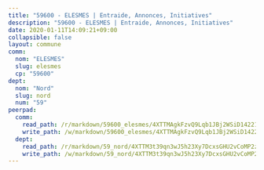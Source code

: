 ```yaml
---
title: "59600 - ELESMES | Entraide, Annonces, Initiatives"
description: "59600 - ELESMES | Entraide, Annonces, Initiatives"
date: 2020-01-11T14:09:21+09:00
collapsible: false
layout: commune
comm:
  nom: "ELESMES"
  slug: elesmes
  cp: "59600"
dept:
  nom: "Nord"
  slug: nord
  num: "59"
peerpad:
  comm:
    read_path: /r/markdown/59600_elesmes/4XTTMAgkFzvQ9Lqb1JBj2WSiD142213WXf6yxsFWcRjYAXycS
    write_path: /w/markdown/59600_elesmes/4XTTMAgkFzvQ9Lqb1JBj2WSiD142213WXf6yxsFWcRjYAXycS-K3TgUd1Pqsi1jZ2ofpdAS2DHyy5RFG9HExcMPoUqhBJCCapdJwCiXq27fMqPdP14Ty96cCZmdYCsQVNE7mmNjF2WpzHwivQiDfokgrtMzkhNBYDkvsqerjT3j5nYf64YhTV5k3Hg
  dept:
    read_path: /r/markdown/59_nord/4XTTM3t39qn3wJ5h23Xy7DcxsGHU2vCoMP2z3iS4TUn3TrtdJ
    write_path: /w/markdown/59_nord/4XTTM3t39qn3wJ5h23Xy7DcxsGHU2vCoMP2z3iS4TUn3TrtdJ-K3TgTuZGkuZqXfr6fpmH7pGsMT6ndvZQMyRDze5QBt7XScLWHoBi246kLoDKpTH2Yo4f3AFSSJqGc2ozvNww7qPLqsDjpvahxCbQ6F5znbfjp6kVgaDcTYc9LyhwSfYuCevnvZUQ
---
```


